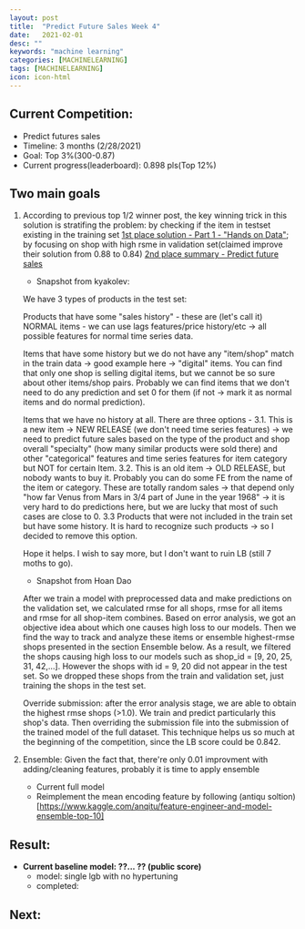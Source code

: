 ```yaml
---
layout: post
title:  "Predict Future Sales Week 4"
date:   2021-02-01
desc: ""
keywords: "machine learning"
categories: [MACHINELEARNING]
tags: [MACHINELEARNING]
icon: icon-html
---
```


## Current Competition:
* Predict futures sales
* Timeline: 3 months (2/28/2021)
* Goal: Top 3%(300-0.87)
* Current progress(leaderboard): 0.898 pls(Top 12%)

## Two main goals
1. According to previous top 1/2 winner post, the key winning trick in this solution is stratifing the problem: by checking if the item in testset existing in the training set [1st place solution - Part 1 - "Hands on Data"](https://www.kaggle.com/kyakovlev/1st-place-solution-part-1-hands-on-data/); by focusing on shop with high rsme in validation set(claimed improve their solution from 0.88 to 0.84) [2nd place summary - Predict future sales](https://www.kaggle.com/c/competitive-data-science-predict-future-sales/discussion/190784)
   * Snapshot from kyakolev:
   
   We have 3 types of products in the test set:

   Products that have some "sales history" - these are (let's call it) NORMAL items - we can use lags features/price history/etc -> all possible features for normal time series data.

   Items that have some history but we do not have any "item/shop" match in the train data -> good example here -> "digital" items. You can find that only one shop is selling digital items, but we cannot be so sure about other items/shop pairs. Probably we can find items that we don't need to do any prediction and set 0 for them (if not -> mark it as normal items and do normal prediction).

   Items that we have no history at all. There are three options -
   3.1. This is a new item -> NEW RELEASE (we don't need time series features) -> we need to predict future sales based on the type of the product and shop overall "specialty" (how many similar products were sold there) and other "categorical" features and time series features for item category but NOT for certain Item.
   3.2. This is an old item -> OLD RELEASE, but nobody wants to buy it. Probably you can do some FE from the name of the item or category. These are totally random sales -> that depend only "how far Venus from Mars in 3/4 part of June in the year 1968" -> it is very hard to do predictions here, but we are lucky that most of such cases are close to 0.
   3.3 Products that were not included in the train set but have some history. It is hard to recognize such products -> so I decided to remove this option.

   Hope it helps. I wish to say more, but I don't want to ruin LB (still 7 moths to go).
   
   * Snapshot from Hoan Dao
  
   After we train a model with preprocessed data and make predictions on the validation set, we calculated rmse for all shops, rmse for all items and rmse for all shop-item combines. Based on error analysis, we got an objective idea about which one causes high loss to our models. Then we find the way to track and analyze these items or ensemble highest-rmse shops presented in the section Ensemble below.
   As a result, we filtered the shops causing high loss to our models such as shop_id = [9, 20, 25, 31, 42,…]. However the shops with id = 9, 20 did not appear in the test set. So we dropped these shops from the train and validation set, just training the shops in the test set.

   Override submission: after the error analysis stage, we are able to obtain the highest rmse shops (>1.0). We train and predict particularly this shop's data. Then overriding the submission file into the submission of the trained model of the full dataset. This technique helps us so much at the beginning of the competition, since the LB score could be 0.842.
   
2. Ensemble: Given the fact that, there're only 0.01 improvment with adding/cleaning features, probably it is time to apply ensemble
    * Current full model
    * Reimplement the mean encoding feature by following (antiqu soltion)[https://www.kaggle.com/anqitu/feature-engineer-and-model-ensemble-top-10]


## Result:
* __Current baseline model: ??... ?? (public score)__
    * model: single lgb with no hypertuning 
    * completed: 
## Next: 
